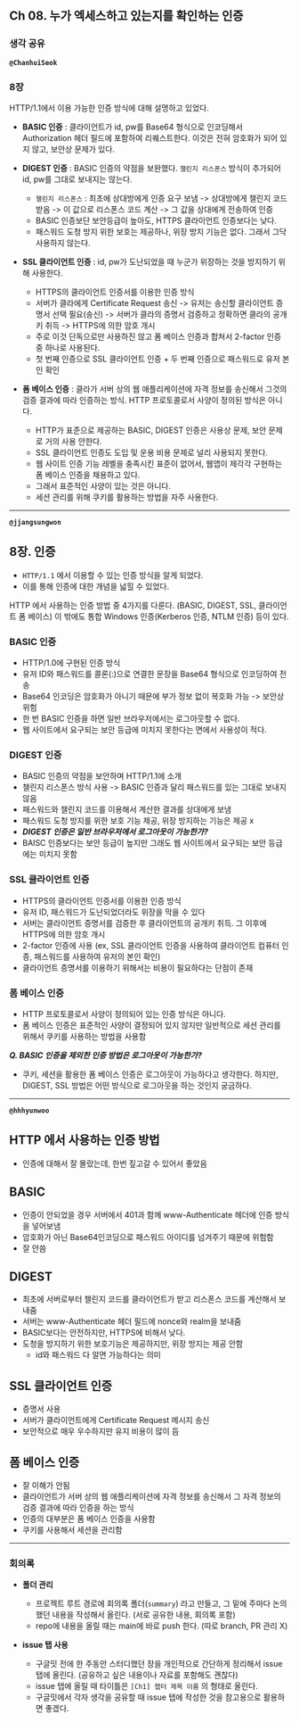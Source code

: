 ## **Ch 08. 누가 엑세스하고 있는지를 확인하는 인증**

### **생각 공유**

**`@ChanhuiSeok`**

### 8장
HTTP/1.1에서 이용 가능한 인증 방식에 대해 설명하고 있었다.

- **BASIC 인증** : 클라이언트가 id, pw를 Base64 형식으로 인코딩해서 Authorization 헤더 필드에 포함하여 리퀘스트한다. 이것은 전혀 암호화가 되어 있지 않고, 보안상 문제가 있다.

- **DIGEST 인증** : BASIC 인증의 약점을 보완했다. `챌린지 리스폰스` 방식이 추가되어 id, pw를 그대로 보내지는 않는다.
  - `챌린지 리스폰스` : 최초에 상대방에게 인증 요구 보냄 -> 상대방에게 챌린지 코드 받음 -> 이 값으로 리스폰스 코드 계산 -> 그 값을 상대에게 전송하여 인증
  - BASIC 인증보단 보안등급이 높아도, HTTPS 클라이언트 인증보다는 낮다.
  - 패스워드 도청 방지 위한 보호는 제공하나, 위장 방지 기능은 없다. 그래서 그닥 사용하지 않는다.

- **SSL 클라이언트 인증** : id, pw가 도난되었을 때 누군가 위장하는 것을 방지하기 위해 사용한다.
  - HTTPS의 클라이언트 인증서를 이용한 인증 방식
  - 서버가 클라에게 Certificate Request 송신 -> 유저는 송신할 클라이언트 증명서 선택 필요(송신) -> 서버가 클라의 증명서 검증하고 정확하면 클라의 공개키 취득 -> HTTPS에 의한 암호 개시
  - 주로 이것 단독으로만 사용하진 않고 폼 베이스 인증과 합쳐서 2-factor 인증 중 하나로 사용된다.
  - 첫 번째 인증으로 SSL 클라이언트 인증 + 두 번째 인증으로 패스워드로 유저 본인 확인

- **폼 베이스 인증** : 클라가 서버 상의 웹 애플리케이션에 자격 정보를 송신해서 그것의 검증 결과에 따라 인증하는 방식. HTTP 프로토콜로서 사양이 정의된 방식은 아니다.
  - HTTP가 표준으로 제공하는 BASIC, DIGEST 인증은 사용상 문제, 보안 문제로 거의 사용 안한다.
  - SSL 클라이언트 인증도 도입 및 운용 비용 문제로 널리 사용되지 못한다.
  - 웹 사이트 인증 기능 레벨을 충족시킨 표준이 없어서, 웹앱이 제각각 구현하는 폼 베이스 인증을 채용하고 있다.
  - 그래서 표준적인 사양이 있는 것은 아니다.
  - 세션 관리를 위해 쿠키를 활용하는 방법을 자주 사용한다.


---

**`@jjangsungwon`** 
## 8장. 인증
- `HTTP/1.1` 에서 이용할 수 있는 인증 방식을 알게 되었다.
- 이를 통해 인증에 대한 개념을 넓힐 수 있었다.

HTTP 에서 사용하는 인증 방법 중 4가지를 다룬다. (BASIC, DIGEST, SSL, 클라이언트 폼 베이스) 이 밖에도 통합 Windows 인증(Kerberos 인증, NTLM 인증) 등이 있다.

### BASIC 인증
- HTTP/1.0에 구현된 인증 방식
- 유저 ID와 패스워드를 콜론(:)으로 연결한 문장을 Base64 형식으로 인코딩하여 전송
- Base64 인코딩은 암호화가 아니기 때문에 부가 정보 없이 복호화 가능 -> 보안상 위험
- 한 번 BASIC 인증을 하면 일반 브라우저에서는 로그아웃할 수 없다.
- 웹 사이트에서 요구되는 보안 등급에 미치지 못한다는 면에서 사용성이 적다.

### DIGEST 인증
- BASIC 인증의 약점을 보안하며 HTTP/1.1에 소개
- 챌린지 리스폰스 방식 사용 -> BASIC 인증과 달리 패스워드를 있는 그대로 보내지 않음
- 패스워드와 챌린지 코드를 이용해서 계산한 결과를 상대에게 보냄
- 패스워드 도청 방지를 위한 보호 기능 제공, 위장 방지하는 기능은 제공 x
- _**DIGEST 인증은 일반 브라우저에서 로그아웃이 가능한가?**_
- BAISC 인증보다는 보안 등급이 높지만 그래도 웹 사이트에서 요구되는 보안 등급에는 미치지 못함

### SSL 클라이언트 인증
- HTTPS의 클라이언트 인증서를 이용한 인증 방식
- 유저 ID, 패스워드가 도난되었더라도 위장을 막을 수 있다
- 서버는 클라이언트 증명서를 검증한 후 클라이언트의 공개키 취득. 그 이후에 HTTPS에 의한 암호 개시
- 2-factor 인증에 사용 (ex, SSL 클라이언트 인증을 사용하여 클라이언트 컴퓨터 인증, 패스워드를 사용하여 유저의 본인 확인)
- 클라이언트 증명서를 이용하기 위해서는 비용이 필요하다는 단점이 존재

### 폼 베이스 인증
- HTTP 프로토콜로서 사양이 정의되어 있는 인증 방식은 아니다.
- 폼 베이스 인증은 표준적인 사양이 결정되어 있지 않지만 일반적으로 세션 관리를 위해서 쿠키를 사용하는 방법을 사용함

_**Q. BASIC 인증을 제외한 인증 방법은 로그아웃이 가능한가?**_
- 쿠키, 세션을 활용한 폼 베이스 인증은 로그아웃이 가능하다고 생각한다. 하지만, DIGEST, SSL 방법은 어떤 방식으로 로그아웃을 하는 것인지 궁금하다.
---

**`@hhhyunwoo`** 

## HTTP 에서 사용하는 인증 방법

- 인증에 대해서 잘 몰랐는데, 한번 짚고갈 수 있어서 좋았음

## BASIC

- 인증이 안되었을 경우 서버에서 401과 함께 www-Authenticate 헤더에 인증 방식을 넣어보냄
- 암호화가 아닌 Base64인코딩으로 패스워드 아이디를 넘겨주기 때문에 위험함
- 잘 안씀

## DIGEST

- 최초에 서버로부터 챌린지 코드를 클라이언트가 받고 리스폰스 코드를 계산해서 보내줌
- 서버는 www-Authenticate 헤더 필드에 nonce와 realm을 보내줌
- BASIC보다는 안전하지만, HTTPS에 비해서 낮다.
- 도청을 방지하기 위한 보호기능은 제공하지만, 위장 방지는 제공 안함
    - id와 패스워드 다 알면 가능하다는 의미

## SSL 클라이언트 인증

- 증명서 사용
- 서버가 클라이언트에게 Certificate Request 메시지 송신
- 보안적으로 매우 우수하지만 유지 비용이 많이 듬

## 폼 베이스 인증

- 잘 이해가 안됨
- 클라이언트가 서버 상의 웹 애플리케이션에 자격 정보를 송신해서 그 자격 정보의 검증 결과에 따라 인증을 하는 방식
- 인증의 대부분은 폼 베이스 인증을 사용함
- 쿠키를 사용해서 세션을 관리함
---

### **회의록**

- **폴더 관리**
  - 프로젝트 루트 경로에 회의록 폴더(`summary`) 라고 만들고, 그 밑에 주마다 논의했던 내용을 작성해서 올린다. (서로 공유한 내용, 회의록 포함)
  - repo에 내용을 올릴 때는 main에 바로 push 한다. (따로 branch, PR 관리 X)

- **issue 탭 사용**
  - 구글밋 전에 한 주동안 스터디했던 장을 개인적으로 간단하게 정리해서 issue 탭에 올린다. (공유하고 싶은 내용이나 자료를 포함해도 괜찮다)
  - issue 탭에 올릴 때 타이틀은 `[Ch1] 챕터 제목 이름` 의 형태로 올린다.
  - 구글밋에서 각자 생각을 공유할 때 issue 탭에 작성한 것을 참고용으로 활용하면 좋겠다.
